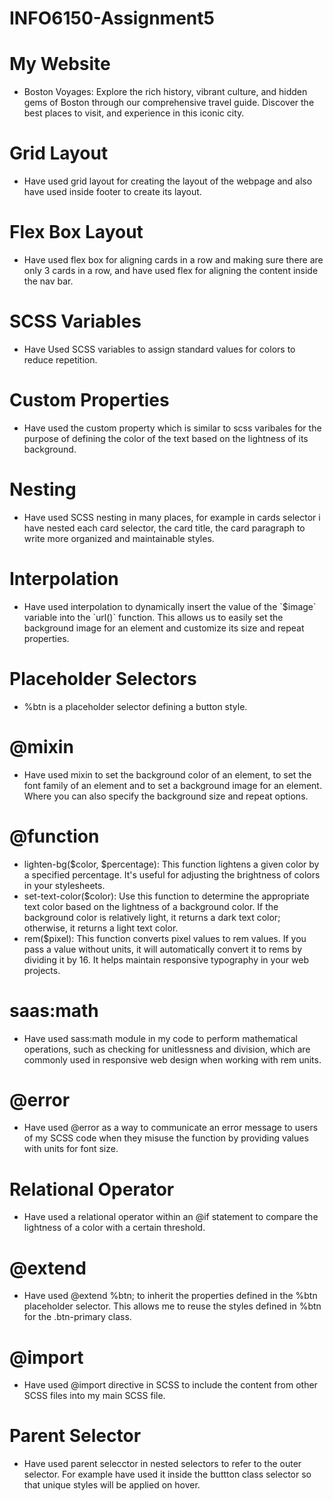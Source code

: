 # INFO6150-Assignment5

# My Website
<ul>
  <li>
   Boston Voyages: Explore the rich history, vibrant culture, and hidden gems of Boston through our comprehensive travel guide. Discover the best places to visit, and experience in this iconic city.
  </li>
</ul>

# Grid Layout
<ul>
  <li>Have used grid layout for creating the layout of the webpage and also have used inside footer to create its layout.</li>
</ul>

# Flex Box Layout
<ul>
  <li>Have used flex box for aligning cards in a row and making sure there are only 3 cards in a row, and have used flex for aligning the content inside the nav bar.</li>
</ul>

# SCSS Variables
<ul>
  <li>Have Used SCSS variables to assign standard values for colors to reduce repetition.</li>
</ul>

# Custom Properties
<ul>
  <li>Have used the custom property which is similar to scss varibales for the purpose of defining the color of the text based on the lightness of its background.</li>
</ul>

# Nesting
<ul>
  <li>
    Have used SCSS nesting in many places, for example in cards selector i have nested each card selector, the card title, the card paragraph to write more organized and maintainable styles.
  </li>
</ul>

# Interpolation
<ul>
  <li>
    Have used interpolation to dynamically insert the value of the `$image` variable into the `url()` function. This allows us to easily set the background image for an element and customize its size and repeat properties.
  </li>
</ul>

# Placeholder Selectors
<ul>
  <li>
    %btn is a placeholder selector defining a button style.
  </li>
</ul>

# @mixin
<ul>
  <li>
     Have used mixin to set the background color of an element, to set the font family of an element and to set a background image for an element. Where you can also specify the background size and repeat options.
  </li>
</ul>

# @function
<ul>
    <li>lighten-bg($color, $percentage): This function lightens a given color by a specified percentage. It's useful for adjusting the brightness of colors in your stylesheets.</li>
    <li>set-text-color($color): Use this function to determine the appropriate text color based on the lightness of a background color. If the background color is relatively light, it returns a dark text color; otherwise, it returns a light text color.</li>
<li>rem($pixel): This function converts pixel values to rem values. If you pass a value without units, it will automatically convert it to rems by dividing it by 16. It helps maintain responsive typography in your web projects.</li>
</ul>

# saas:math
<ul>
  <li>
    Have used sass:math module in my code to perform mathematical operations, such as checking for unitlessness and division, which are commonly used in responsive web design when working with rem units.
  </li>
</ul>

# @error
<ul>
  <li>
     Have used @error as a way to communicate an error message to users of my SCSS code when they misuse the function by providing values with units for font size.
  </li>
</ul>

# Relational Operator
<ul>
  <li>
    Have used a relational operator within an @if statement to compare the lightness of a color with a certain threshold.
  </li>
</ul>

# @extend
<ul>
  <li>
    Have used @extend %btn; to inherit the properties defined in the %btn placeholder selector. This allows me to reuse the styles defined in %btn for the .btn-primary class.
  </li>
</ul>

# @import
<ul>
  <li>
    Have used @import directive in SCSS to include the content from other SCSS files into my main SCSS file.
  </li>
</ul>

# Parent Selector
<ul>
  <li>
    Have used parent selecctor in nested selectors to refer to the outer selector. For example have used it inside the buttton class selector so that unique styles will be applied on hover.
  </li>
</ul>
